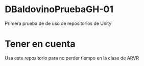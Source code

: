 # DBaldovinoPruebaGH-01
Primera prueba de de uso de repositorios de Unity


# Tener en cuenta
Usa este repositorio para no perder tiempo en la clase de ARVR
